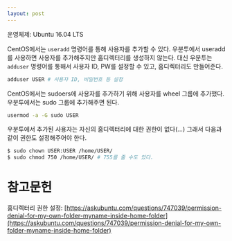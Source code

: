 ```yaml
---
layout: post
---
```

운영체제: Ubuntu 16.04 LTS

CentOS에서는 `useradd` 명령어를 통해 사용자를 추가할 수 있다. 우분투에서 useradd를 사용하면 사용자를 추가해주지만 홈디렉터리를 생성하지 않는다. 대신 우분투는 `adduser` 명령어를 통해서 사용자 ID, PW를 설정할 수 있고, 홈디렉터리도 만들어준다.

```bash
adduser USER # 사용자 ID, 비밀번호 등 설정
```

CentOS에서는 sudoers에 사용자를 추가하기 위해 사용자를 wheel 그룹에 추가했다. 우분투에서는 sudo 그룹에 추가해주면 된다.

```bash
usermod -a -G sudo USER
```

우분투에서 추가된 사용자는 자신의 홈디렉터리에 대한 권한이 없다(...) 그래서 다음과 같이 권한도 설정해주어야 한다.

```bash
$ sudo chown USER:USER /home/USER/
$ sudo chmod 750 /home/USER/ # 755를 줄 수도 있다.
```

# 참고문헌

홈디렉터리 권한 설정: [https://askubuntu.com/questions/747039/permission-denial-for-my-own-folder-myname-inside-home-folder](https://askubuntu.com/questions/747039/permission-denial-for-my-own-folder-myname-inside-home-folder)
